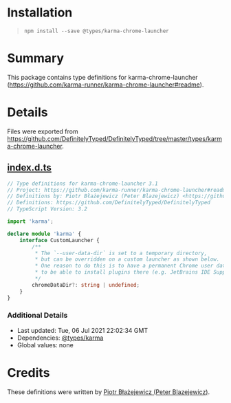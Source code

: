 # Installation
> `npm install --save @types/karma-chrome-launcher`

# Summary
This package contains type definitions for karma-chrome-launcher (https://github.com/karma-runner/karma-chrome-launcher#readme).

# Details
Files were exported from https://github.com/DefinitelyTyped/DefinitelyTyped/tree/master/types/karma-chrome-launcher.
## [index.d.ts](https://github.com/DefinitelyTyped/DefinitelyTyped/tree/master/types/karma-chrome-launcher/index.d.ts)
````ts
// Type definitions for karma-chrome-launcher 3.1
// Project: https://github.com/karma-runner/karma-chrome-launcher#readme
// Definitions by: Piotr Błażejewicz (Peter Blazejewicz) <https://github.com/peterblazejewicz>
// Definitions: https://github.com/DefinitelyTyped/DefinitelyTyped
// TypeScript Version: 3.2

import 'karma';

declare module 'karma' {
    interface CustomLauncher {
        /**
         * The `--user-data-dir` is set to a temporary directory,
         * but can be overridden on a custom launcher as shown below.
         * One reason to do this is to have a permanent Chrome user data directory inside the project directory
         * to be able to install plugins there (e.g. JetBrains IDE Support plugin).
         */
        chromeDataDir?: string | undefined;
    }
}

````

### Additional Details
 * Last updated: Tue, 06 Jul 2021 22:02:34 GMT
 * Dependencies: [@types/karma](https://npmjs.com/package/@types/karma)
 * Global values: none

# Credits
These definitions were written by [Piotr Błażejewicz (Peter Blazejewicz)](https://github.com/peterblazejewicz).
